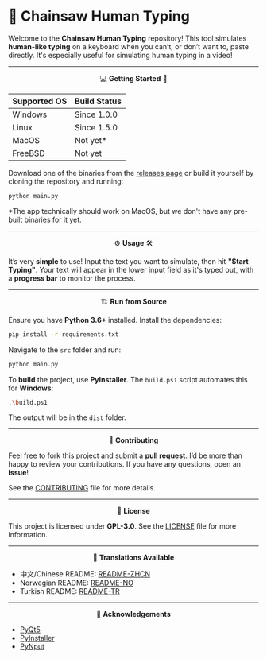 # 🎯 **Chainsaw Human Typing**

Welcome to the **Chainsaw Human Typing** repository! This tool simulates **human-like typing** on a keyboard when you can’t, or don’t want to, paste directly. It's especially useful for simulating human typing in a video!

---

<div align="center">

💻 **Getting Started** 🚀

</div>

| Supported OS | Build Status |
|--------------|--------------|
| Windows      | Since 1.0.0  |
| Linux        | Since 1.5.0  |
| MacOS        | Not yet*     |
| FreeBSD      | Not yet      |

Download one of the binaries from the [releases page](https://github.com/LyubomirT/chainsaw-human-typing/releases) or build it yourself by cloning the repository and running:

```bash
python main.py
```

*The app technically should work on MacOS, but we don't have any pre-built binaries for it yet.

---

<div align="center">

⚙️ **Usage** 🛠

</div>

It’s very **simple** to use! Input the text you want to simulate, then hit **"Start Typing"**. Your text will appear in the lower input field as it's typed out, with a **progress bar** to monitor the process.

---

<div align="center">

🏗 **Run from Source**

</div>

Ensure you have **Python 3.6+** installed. Install the dependencies:

```bash
pip install -r requirements.txt
```

Navigate to the `src` folder and run:

```bash
python main.py
```

To **build** the project, use **PyInstaller**. The `build.ps1` script automates this for **Windows**:

```bash
.\build.ps1
```

The output will be in the `dist` folder.

---

<div align="center">

🤝 **Contributing**

</div>

Feel free to fork this project and submit a **pull request**. I’d be more than happy to review your contributions. If you have any questions, open an **issue**!

See the [CONTRIBUTING](CONTRIBUTING.md) file for more details.

---

<div align="center">

📝 **License**

</div>

This project is licensed under **GPL-3.0**. See the [LICENSE](LICENSE) file for more information.

---

<div align="center">

🎌 **Translations Available**

</div>

- 中文/Chinese README: [README-ZHCN](https://github.com/LyubomirT/chainsaw-human-typing/blob/main/readmes/README-Chinese.md)
- Norwegian README: [README-NO](https://github.com/LyubomirT/chainsaw-human-typing/blob/main/readmes/README-Norwegian.md)
- Turkish README: [README-TR](https://github.com/LyubomirT/chainsaw-human-typing/blob/main/readmes/README-Turkish.md)

---

<div align="center">

🙏 **Acknowledgements**

</div>

- [PyQt5](https://pypi.org/project/PyQt5/)
- [PyInstaller](https://pypi.org/project/pyinstaller/)
- [PyNput](https://pypi.org/project/pynput/)